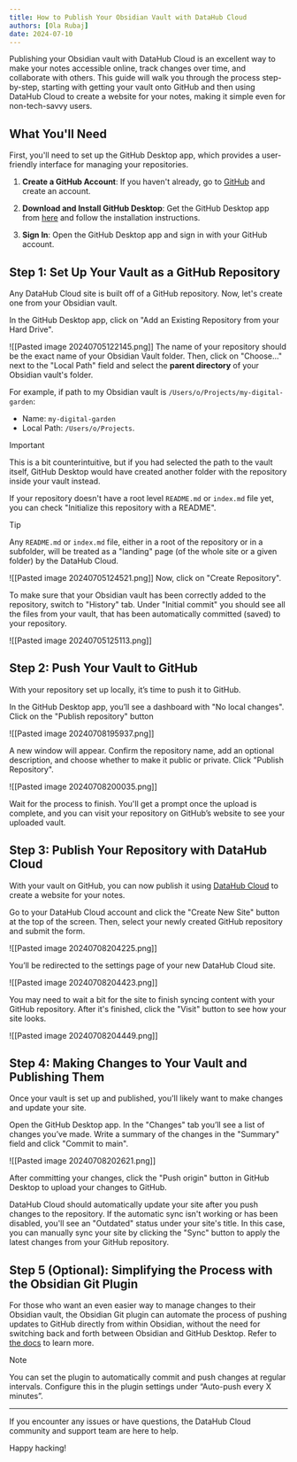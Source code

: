 ```yaml
---
title: How to Publish Your Obsidian Vault with DataHub Cloud
authors: [Ola Rubaj]
date: 2024-07-10
---
```


Publishing your Obsidian vault with DataHub Cloud is an excellent way to make your notes accessible online, track changes over time, and collaborate with others. This guide will walk you through the process step-by-step, starting with getting your vault onto GitHub and then using DataHub Cloud to create a website for your notes, making it simple even for non-tech-savvy users.

## What You'll Need

First, you'll need to set up the GitHub Desktop app, which provides a user-friendly interface for managing your repositories.

1. **Create a GitHub Account**: If you haven't already, go to [GitHub](https://github.com) and create an account.

2. **Download and Install GitHub Desktop**: Get the GitHub Desktop app from [here](https://desktop.github.com) and follow the installation instructions.

3. **Sign In**: Open the GitHub Desktop app and sign in with your GitHub account.

## Step 1: Set Up Your Vault as a GitHub Repository

Any DataHub Cloud site is built off of a GitHub repository. Now, let's create one from your Obsidian vault.

In the GitHub Desktop app, click on "Add an Existing Repository from your Hard Drive".

![[Pasted image 20240705122145.png]]
The name of your repository should be the exact name of your Obsidian Vault folder. Then, click on "Choose..." next to the "Local Path" field and select the **parent directory** of your Obsidian vault's folder.

For example, if path to my Obsidian vault is `/Users/o/Projects/my-digital-garden`:
- Name: `my-digital-garden`
- Local Path: `/Users/o/Projects`.

> [!important]
> This is a bit counterintuitive, but if you had selected the path to the vault itself, GitHub Desktop would have created another folder with the repository inside your vault instead.

If your repository doesn't have a root level `README.md` or `index.md` file yet, you can check "Initialize this repository with a README".

> [!tip]
> Any `README.md` or `index.md` file, either in a root of the repository or in a subfolder, will be treated as a "landing" page (of the whole site or a given folder) by the DataHub Cloud.

![[Pasted image 20240705124521.png]]
Now, click on "Create Repository".

To make sure that your Obsidian vault has been correctly added to the repository, switch to "History" tab. Under "Initial commit" you should see all the files from your vault, that has been automatically committed (saved) to your repository.

![[Pasted image 20240705125113.png]]

## Step 2: Push Your Vault to GitHub

With your repository set up locally, it’s time to push it to GitHub.

In the GitHub Desktop app, you’ll see a dashboard with "No local changes". Click on the "Publish repository" button

![[Pasted image 20240708195937.png]]

A new window will appear. Confirm the repository name, add an optional description, and choose whether to make it public or private. Click "Publish Repository".

![[Pasted image 20240708200035.png]]

Wait for the process to finish. You'll get a prompt once the upload is complete, and you can visit your repository on GitHub’s website to see your uploaded vault.

## Step 3: Publish Your Repository with DataHub Cloud

With your vault on GitHub, you can now publish it using [DataHub Cloud](https://cloud.datahub.io/) to create a website for your notes.

Go to your DataHub Cloud account and click the "Create New Site" button at the top of the screen. Then, select your newly created GitHub repository and submit the form.

![[Pasted image 20240708204225.png]]

You’ll be redirected to the settings page of your new DataHub Cloud site. 

![[Pasted image 20240708204423.png]]

You may need to wait a bit for the site to finish syncing content with your GitHub repository. After it's finished, click the "Visit" button to see how your site looks.

![[Pasted image 20240708204449.png]]

## Step 4: Making Changes to Your Vault and Publishing Them

Once your vault is set up and published, you'll likely want to make changes and update your site. 

Open the GitHub Desktop app. In the "Changes" tab you’ll see a list of changes you’ve made. Write a summary of the changes in the "Summary" field and click "Commit to main".

![[Pasted image 20240708202621.png]]

After committing your changes, click the "Push origin" button in GitHub Desktop to upload your changes to GitHub.

DataHub Cloud should automatically update your site after you push changes to the repository. If the automatic sync isn't working or has been disabled, you'll see an "Outdated" status under your site's title. In this case, you can manually sync your site by clicking the "Sync" button to apply the latest changes from your GitHub repository.

## Step 5 (Optional): Simplifying the Process with the Obsidian Git Plugin

For those who want an even easier way to manage changes to their Obsidian vault, the Obsidian Git plugin can automate the process of pushing updates to GitHub directly from within Obsidian, without the need for switching back and forth between Obsidian and GitHub Desktop. Refer to [the docs](https://github.com/Vinzent03/obsidian-git) to learn more.

> [!note]
>  You can set the plugin to automatically commit and push changes at regular intervals. Configure this in the plugin settings under “Auto-push every X minutes”.

---

If you encounter any issues or have questions, the DataHub Cloud community and support team are here to help.

Happy hacking!



